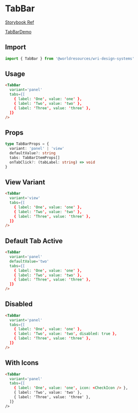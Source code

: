 # TabBar

[Storybook Ref](https://wri.github.io/wri-design-systems/?path=/docs/navigation-tab-bar--docs)

[TabBarDemo](https://github.com/wri/wri-design-systems/blob/main/src/components/Navigation/TabBar/TabBarDemo.tsx)

## Import

```js
import { TabBar } from '@worldresources/wri-design-systems'
```

## Usage

```html
<TabBar
  variant='panel'
  tabs={[
    { label: 'One', value: 'one' },
    { label: 'Two', value: 'two' },
    { label: 'Three', value: 'three' },
  ]}
/>
```

## Props

```ts
type TabBarProps = {
  variant: 'panel' | 'view'
  defaultValue?: string
  tabs: TabBarItemProps[]
  onTabClick?: (tabLabel: string) => void
}
```

## View Variant

```html
<TabBar
  variant='view'
  tabs={[
    { label: 'One', value: 'one' },
    { label: 'Two', value: 'two' },
    { label: 'Three', value: 'three' },
  ]}
/>
```

## Default Tab Active

```html
<TabBar
  variant='panel'
  defaultValue='two'
  tabs={[
    { label: 'One', value: 'one' },
    { label: 'Two', value: 'two' },
    { label: 'Three', value: 'three' },
  ]}
/>
```

## Disabled

```html
<TabBar
  variant='panel'
  tabs={[
    { label: 'One', value: 'one' },
    { label: 'Two', value: 'two', disabled: true },
    { label: 'Three', value: 'three' },
  ]}
/>
```

## With Icons

```html
<TabBar
  variant='panel'
  tabs={[
    { label: 'One', value: 'one', icon: <CheckIcon /> },
    { label: 'Two', value: 'two' },
    { label: 'Three', value: 'three' },
  ]}
/>
```
